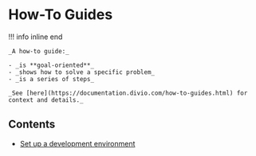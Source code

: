 # How-To Guides

!!! info inline end

    _A how-to guide:_

    - _is **goal-oriented**_
    - _shows how to solve a specific problem_
    - _is a series of steps_

    _See [here](https://documentation.divio.com/how-to-guides.html) for context and details._

## Contents

- [Set up a development environment](set_up_a_dev_environment.md)

